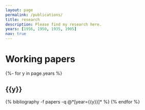 ```yaml
---
layout: page
permalink: /publications/
title: research
description: Please find my research here.
years: [1956, 1950, 1935, 1905]
nav: true
---
```

<!-- _pages/publications.md -->
# Working papers
<div class="publications">

{%- for y in page.years %}
  <h2 class="year">{{y}}</h2>
  {% bibliography -f papers -q @*[year={{y}}]* %}
{% endfor %}

</div>

